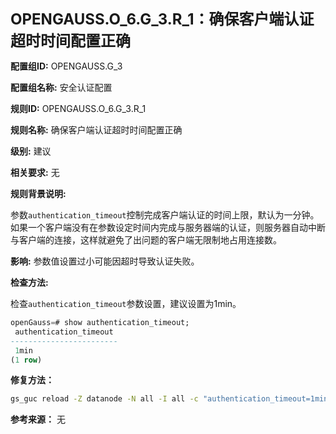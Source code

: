 **<font size="5">OPENGAUSS.O_6.G_3.R_1：确保客户端认证超时时间配置正确</font>**

**配置组ID:**
OPENGAUSS.G_3

**配置组名称:**
安全认证配置

**规则ID:**
OPENGAUSS.O_6.G_3.R_1

**规则名称:**
确保客户端认证超时时间配置正确

**级别:**
建议

**相关要求:**
无

**规则背景说明:**

参数`authentication_timeout`控制完成客户端认证的时间上限，默认为一分钟。如果一个客户端没有在参数设定时间内完成与服务器端的认证，则服务器自动中断与客户端的连接，这样就避免了出问题的客户端无限制地占用连接数。

**影响:**
参数值设置过小可能因超时导致认证失败。

**检查方法:**

检查`authentication_timeout`参数设置，建议设置为1min。

```sql
openGauss=# show authentication_timeout;
 authentication_timeout
------------------------
 1min
(1 row)
```

**修复方法：**

```bash
gs_guc reload -Z datanode -N all -I all -c "authentication_timeout=1min"
```

**参考来源：**
无